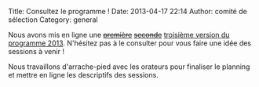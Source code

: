 Title: Consultez le programme !
Date: 2013-04-17 22:14
Author: comité de sélection
Category: general

Nous avons mis en ligne une
<del>[première][1]</del> <del>[seconde][2]</del> [troisième version du programme 2013][3].
N'hésitez pas à le consulter pour vous faire une idée des sessions à venir !

Nous travaillons d'arrache-pied avec les orateurs pour finaliser le planning et mettre en ligne les descriptifs des sessions.

[1]: /static/programme/programme-agile-france-2013-draft-1.pdf
[2]: /static/programme/programme-agile-france-2013-draft-2.pdf
[3]: /static/programme/programme-agile-france-2013-draft-3.pdf

